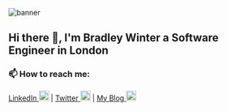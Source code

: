 
![banner](https://i.ibb.co/yPW0tmF/Grey-Circles-Gaming-Youtube-Channel-Art.png)

## Hi there 👋, I'm Bradley Winter a Software Engineer in London

### 📫 How to reach me:
[LinkedIn <img src='https://cdn.jsdelivr.net/npm/simple-icons@3.0.1/icons/linkedin.svg' alt='linkedin' height='20'>](https://www.linkedin.com/in/bradleywinter/) | [Twitter <img src='https://cdn.jsdelivr.net/npm/simple-icons@3.0.1/icons/twitter.svg' alt='twitter' height='20'>](https://twitter.com/WinterBradley) | [My Blog <img src='https://cdn.jsdelivr.net/npm/simple-icons@3.0.1/icons/googlekeep.svg' alt='website' height='20'>](https://www.bradleywinter.dev/)

<!--
**GoldenRatio3/GoldenRatio3** is a ✨ _special_ ✨ repository because its `README.md` (this file) appears on your GitHub profile.

Here are some ideas to get you started:

- 🔭 I’m currently working on ...
- 🌱 I’m currently learning ...
- 👯 I’m looking to collaborate on ...
- 🤔 I’m looking for help with ...
- 💬 Ask me about ...
- 📫 How to reach me: ...
- 😄 Pronouns: ...
- ⚡ Fun fact: ...
-->
